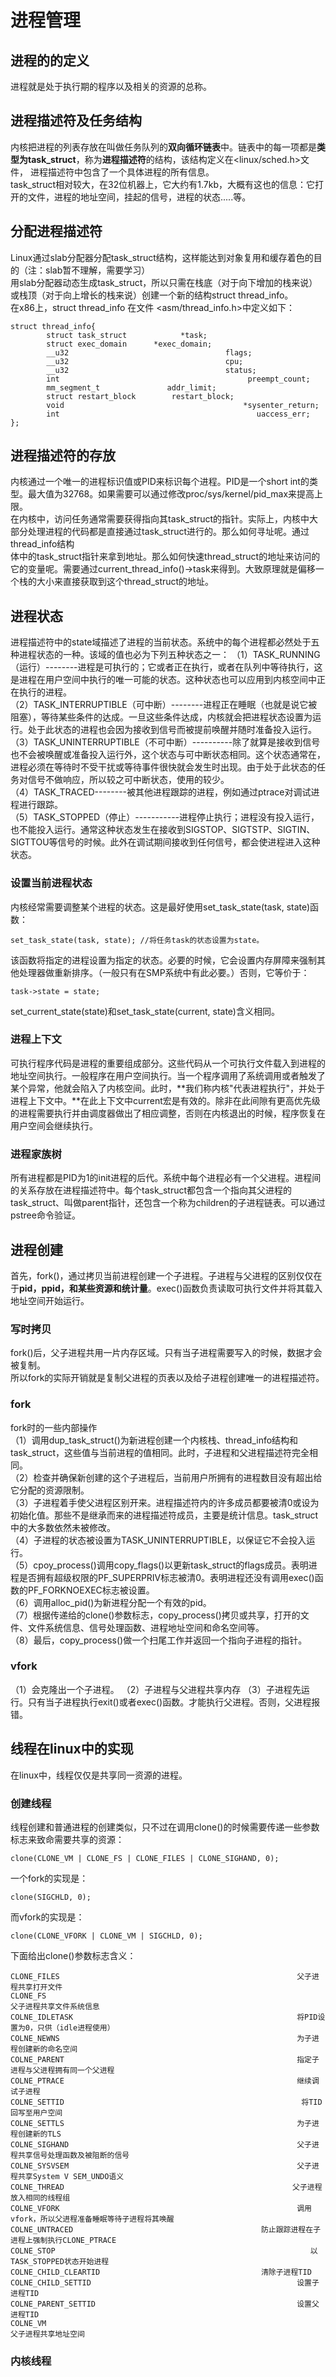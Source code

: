 # 进程管理  
## 进程的的定义  
进程就是处于执行期的程序以及相关的资源的总称。  
## 进程描述符及任务结构  
内核把进程的列表存放在叫做任务队列的**双向循环链表**中。链表中的每一项都是**类型为task_struct**，称为**进程描述符**的结构，该结构定义在<linux/sched.h>文件，
进程描述符中包含了一个具体进程的所有信息。  
task_struct相对较大，在32位机器上，它大约有1.7kb，大概有这也的信息：它打开的文件，进程的地址空间，挂起的信号，进程的状态.....等。  
## 分配进程描述符  
Linux通过slab分配器分配task_struct结构，这样能达到对象复用和缓存着色的目的（注：slab暂不理解，需要学习）  
用slab分配器动态生成task_struct，所以只需在栈底（对于向下增加的栈来说）或栈顶（对于向上增长的栈来说）创建一个新的结构struct thread_info。  
在x86上，struct thread_info 在文件 <asm/thread_info.h>中定义如下：
```
struct thread_info{
        struct task_struct            *task;
        struct exec_domain      *exec_domain;  
        __u32                                   flags;
        __u32                                   cpu;
        __u32                                   status;
        int                                          preempt_count;
        mm_segment_t               addr_limit;
        struct restart_block        restart_block;
        void                                        *sysenter_return;
        int                                            uaccess_err;
};
```
## 进程描述符的存放  
内核通过一个唯一的进程标识值或PID来标识每个进程。PID是一个short int的类型。最大值为32768。如果需要可以通过修改proc/sys/kernel/pid_max来提高上限。  
在内核中，访问任务通常需要获得指向其task_struct的指针。实际上，内核中大部分处理进程的代码都是直接通过task_struct进行的。那么如何寻址呢。通过thread_info结构  
体中的task_struct指针来拿到地址。那么如何快速thread_struct的地址来访问的它的变量呢。需要通过current_thread_info()->task来得到。大致原理就是偏移一个栈的大小来直接获取到这个thread_struct的地址。
## 进程状态  
进程描述符中的state域描述了进程的当前状态。系统中的每个进程都必然处于五种进程状态的一种。该域的值也必为下列五种状态之一：
（1）TASK_RUNNING（运行）--------进程是可执行的；它或者正在执行，或者在队列中等待执行，这是进程在用户空间中执行的唯一可能的状态。这种状态也可以应用到内核空间中正在执行的进程。  
（2）TASK_INTERRUPTIBLE（可中断）--------进程正在睡眠（也就是说它被阻塞），等待某些条件的达成。一旦这些条件达成，内核就会把进程状态设置为运行。处于此状态的进程也会因为接收到信号而被提前唤醒并随时准备投入运行。  
（3）TASK_UNINTERRUPTIBLE（不可中断）----------除了就算是接收到信号也不会被唤醒或准备投入运行外，这个状态与可中断状态相同。这个状态通常在，进程必须在等待时不受干扰或等待事件很快就会发生时出现。由于处于此状态的任务对信号不做响应，所以较之可中断状态，使用的较少。  
（4）TASK_TRACED--------被其他进程跟踪的进程，例如通过ptrace对调试进程进行跟踪。  
（5）TASK_STOPPED（停止）-----------进程停止执行；进程没有投入运行，也不能投入运行。通常这种状态发生在接收到SIGSTOP、SIGTSTP、SIGTIN、SIGTTOU等信号的时候。此外在调试期间接收到任何信号，都会使进程进入这种状态。
### 设置当前进程状态  
内核经常需要调整某个进程的状态。这是最好使用set_task_state(task, state)函数：
```
set_task_state(task, state); //将任务task的状态设置为state。
```
该函数将指定的进程设置为指定的状态。必要的时候，它会设置内存屏障来强制其他处理器做重新排序。（一般只有在SMP系统中有此必要。）否则，它等价于：  
```
task->state = state;
```
set_current_state(state)和set_task_state(current, state)含义相同。  
### 进程上下文  
可执行程序代码是进程的重要组成部分。这些代码从一个可执行文件载入到进程的地址空间执行。一般程序在用户空间执行。当一个程序调用了系统调用或者触发了某个异常，他就会陷入了内核空间。此时，**我们称内核"代表进程执行"，并处于进程上下文中。**在此上下文中current宏是有效的。除非在此间隙有更高优先级的进程需要执行并由调度器做出了相应调整，否则在内核退出的时候，程序恢复在用户空间会继续执行。  
### 进程家族树  
所有进程都是PID为1的init进程的后代。系统中每个进程必有一个父进程。进程间的关系存放在进程描述符中。每个task_struct都包含一个指向其父进程的task_struct、叫做parent指针，还包含一个称为children的子进程链表。可以通过pstree命令验证。  
## 进程创建  
首先，fork()，通过拷贝当前进程创建一个子进程。子进程与父进程的区别仅仅在于**pid，ppid，和某些资源和统计量**。exec()函数负责读取可执行文件并将其载入地址空间开始运行。
### 写时拷贝  
fork()后，父子进程共用一片内存区域。只有当子进程需要写入的时候，数据才会被复制。  
所以fork的实际开销就是复制父进程的页表以及给子进程创建唯一的进程描述符。  
### fork  
fork时的一些内部操作   
（1）调用dup_task_struct()为新进程创建一个内核栈、thread_info结构和task_struct，这些值与当前进程的值相同。此时，子进程和父进程描述符完全相同。  
（2）检查并确保新创建的这个子进程后，当前用户所拥有的进程数目没有超出给它分配的资源限制。  
（3）子进程着手使父进程区别开来。进程描述符内的许多成员都要被清0或设为初始化值。那些不是继承而来的进程描述符成员，主要是统计信息。task_struct中的大多数依然未被修改。  
（4）子进程的状态被设置为TASK_UNINTERRUPTIBLE，以保证它不会投入运行。  
（5）cpoy_process()调用copy_flags()以更新task_struct的flags成员。表明进程是否拥有超级权限的PF_SUPERPRIV标志被清0。表明进程还没有调用exec()函数的PF_FORKNOEXEC标志被设置。  
（6）调用alloc_pid()为新进程分配一个有效的pid。  
（7）根据传递给的clone()参数标志，copy_process()拷贝或共享，打开的文件、文件系统信息、信号处理函数、进程地址空间和命名空间等。   
（8）最后，copy_process()做一个扫尾工作并返回一个指向子进程的指针。  
### vfork  
（1）会克隆出一个子进程。
（2）子进程与父进程共享内存
（3）子进程先运行。只有当子进程执行exit()或者exec()函数。才能执行父进程。否则，父进程报错。
## 线程在linux中的实现  
在linux中，线程仅仅是共享同一资源的进程。  
### 创建线程  
线程创建和普通进程的创建类似，只不过在调用clone()的时候需要传递一些参数标志来致命需要共享的资源：
```
clone(CLONE_VM | CLONE_FS | CLONE_FILES | CLONE_SIGHAND, 0);
```
一个fork的实现是：
```
clone(SIGCHLD, 0);
```
而vfork的实现是：
```
clone(CLONE_VFORK | CLONE_VM | SIGCHLD, 0);
```
下面给出clone()参数标志含义：
```
CLONE_FILES                                                     父子进程共享打开文件
CLONE_FS                                                                父子进程共享文件系统信息
COLNE_IDLETASK                                                  将PID设置为0，只供（idle进程使用）
COLNE_NEWNS                                                     为子进程创建新的命名空间
COLNE_PARENT                                                    指定子进程与父进程拥有同一个父进程
COLNE_PTRACE                                                    继续调试子进程
COLNE_SETTID                                                     将TID回写至用户空间
COLNE_SETTLS                                                    为子进程创建新的TLS
COLNE_SIGHAND                                                   父子进程共享信号处理函数及被阻断的信号
COLNE_SYSVSEM                                                   父子进程共享System V SEM_UNDO语义
COLNE_THREAD                                                   父子进程放入相同的线程组
COLNE_VFORK                                                     调用vfork，所以父进程准备睡眠等待子进程将其唤醒
COLNE_UNTRACED                                          防止跟踪进程在子进程上强制执行CLONE_PTRACE
COLNE_STOP                                                         以TASK_STOPPED状态开始进程
COLNE_CHILD_CLEARTID                                    清除子进程TID
COLNE_CHILD_SETTID                                              设置子进程TID
COLNE_PARENT_SETTID                                             设置父进程TID
COLNE_VM                                                                        父子进程共享地址空间
```
### 内核线程  


